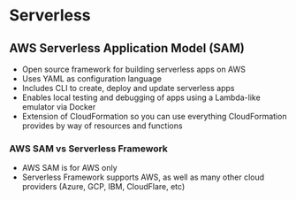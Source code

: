 # Serverless


## AWS Serverless Application Model (SAM)

* Open source framework for building serverless apps on AWS
* Uses YAML as configuration language
* Includes CLI to create, deploy and update serverless apps
* Enables local testing and debugging of apps using a Lambda-like emulator via Docker
* Extension of CloudFormation so you can use everything CloudFormation provides by way of resources and functions

### AWS SAM vs Serverless Framework

* AWS SAM is for AWS only
* Serverless Framework supports AWS, as well as many other cloud providers (Azure, GCP, IBM, CloudFlare, etc)

